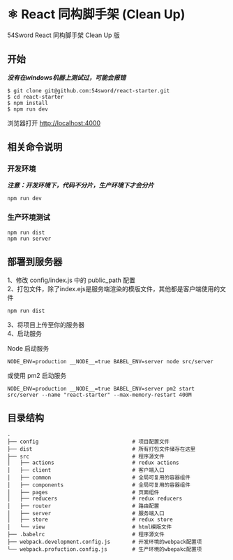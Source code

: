 # ⚛️ React 同构脚手架 (Clean Up)

54Sword React 同构脚手架 Clean Up 版 

## 开始

***没有在windows机器上测试过，可能会报错***

```
$ git clone git@github.com:54sword/react-starter.git
$ cd react-starter
$ npm install
$ npm run dev
```
浏览器打开 [http://localhost:4000](http://localhost:4000)

## 相关命令说明

### 开发环境  

***注意：开发环境下，代码不分片，生产环境下才会分片***

```
npm run dev
```

### 生产环境测试


```
npm run dist
npm run server
```

## 部署到服务器
1、修改 config/index.js 中的 public_path 配置  
2、打包文件，除了index.ejs是服务端渲染的模版文件，其他都是客户端使用的文件

```
npm run dist
```

3、将项目上传至你的服务器  
4、启动服务  

Node 启动服务

```
NODE_ENV=production __NODE__=true BABEL_ENV=server node src/server
```

或使用 pm2 启动服务

```
NODE_ENV=production __NODE__=true BABEL_ENV=server pm2 start src/server --name "react-starter" --max-memory-restart 400M
```
## 目录结构

```
.
├── config                    			# 项目配置文件
├── dist                    			# 所有打包文件储存在这里
├── src                      			# 程序源文件
│   ├── actions              			# redux actions
│   ├── client           	  			# 客户端入口
│   ├── common               			# 全局可复用的容器组件
│   ├── components          			# 全局可复用的容器组件
│   ├── pages                			# 页面组件
│   ├── reducers             			# redux reducers
│   ├── router               			# 路由配置
│   ├── server               			# 服务端入口
│   ├── store                			# redux store
│   └── view                 			# html模版文件
├── .babelrc                      		# 程序源文件
├── webpack.development.config.js       # 开发环境的webpack配置项
└── webpack.profuction.config.js        # 生产环境的wbepakc配置项
```
